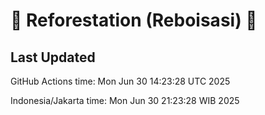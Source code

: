 
# 🌳 Reforestation (Reboisasi) 🌲

## Last Updated

GitHub Actions time: Mon Jun 30 14:23:28 UTC 2025

Indonesia/Jakarta time: Mon Jun 30 21:23:28 WIB 2025
